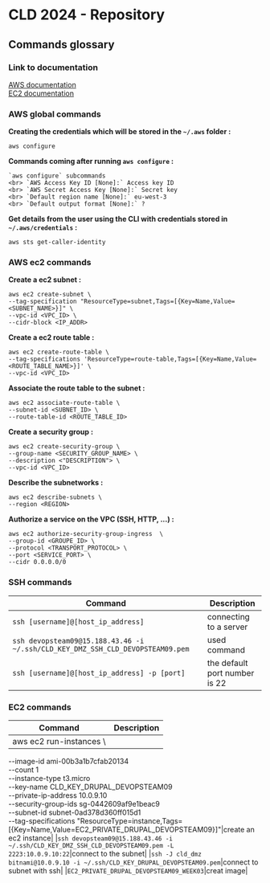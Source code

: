 # CLD 2024 - Repository

## Commands glossary

### Link to documentation
[AWS documentation](https://awscli.amazonaws.com/v2/documentation/api/latest/reference/index.html)   
[EC2 documentation](https://awscli.amazonaws.com/v2/documentation/api/latest/reference/ec2/index.html#cli-aws-ec2)

### AWS global commands

**Creating the credentials which will be stored in the `~/.aws` folder :**
```shell
aws configure
```

**Commands coming after running `aws configure` :**
```shell
`aws configure` subcommands
<br> `AWS Access Key ID [None]:` Access key ID
<br> `AWS Secret Access Key [None]:` Secret key
<br> `Default region name [None]:` eu-west-3
<br> `Default output format [None]:` ? 
```

**Get details from the user using the CLI with credentials stored in `~/.aws/credentials` :**
```shell
aws sts get-caller-identity
```


### AWS ec2 commands

**Create a ec2 subnet :**
```shell
aws ec2 create-subnet \
--tag-specification "ResourceType=subnet,Tags=[{Key=Name,Value=<SUBNET_NAME>}]" \
--vpc-id <VPC_ID> \
--cidr-block <IP_ADDR> 
```

**Create a ec2 route table :**
```shell
aws ec2 create-route-table \
--tag-specifications 'ResourceType=route-table,Tags=[{Key=Name,Value=<ROUTE_TABLE_NAME>}]' \
--vpc-id <VPC_ID>
```

**Associate the route table to the subnet :**
```shell
aws ec2 associate-route-table \
--subnet-id <SUBNET_ID> \
--route-table-id <ROUTE_TABLE_ID>
```

**Create a security group :**
```shell
aws ec2 create-security-group \
--group-name <SECURITY_GROUP_NAME> \
--description <"DESCRIPTION"> \
--vpc-id <VPC_ID>
```

**Describe the subnetworks :**
```shell
aws ec2 describe-subnets \
--region <REGION>
```

**Authorize a service on the VPC (SSH, HTTP, ...) :**
```shell
aws ec2 authorize-security-group-ingress  \
--group-id <GROUPE_ID> \
--protocol <TRANSPORT_PROTOCOL> \
--port <SERVICE_PORT> \
--cidr 0.0.0.0/0
```

### SSH commands
|Command|Description|
|--|--|
|`ssh [username]@[host_ip_address]` |connecting to a server|
|`ssh devopsteam09@15.188.43.46 -i ~/.ssh/CLD_KEY_DMZ_SSH_CLD_DEVOPSTEAM09.pem`|used command|
|`ssh [username]@[host_ip_address] -p [port]` |the default port number is 22|


### EC2 commands
|Command|Description|
|--|--|
|aws ec2 run-instances \
 --image-id ami-00b3a1b7cfab20134 \
 --count 1 \
 --instance-type t3.micro \
 --key-name CLD_KEY_DRUPAL_DEVOPSTEAM09 \
 --private-ip-address 10.0.9.10 \
 --security-group-ids sg-0442609af9e1beac9 \
 --subnet-id subnet-0ad378d360ff015d1 \
 --tag-specifications "ResourceType=instance,Tags=[{Key=Name,Value=EC2_PRIVATE_DRUPAL_DEVOPSTEAM09}]"|create an ec2 instance|
|`ssh devopsteam09@15.188.43.46 -i ~/.ssh/CLD_KEY_DMZ_SSH_CLD_DEVOPSTEAM09.pem -L 2223:10.0.9.10:22`|connect to the subnet|
|`ssh -J cld_dmz bitnami@10.0.9.10 -i ~/.ssh/CLD_KEY_DRUPAL_DEVOPSTEAM09.pem`|connect to subnet with ssh|
|`EC2_PRIVATE_DRUPAL_DEVOPSTEAM09_WEEK03`|creat image|


